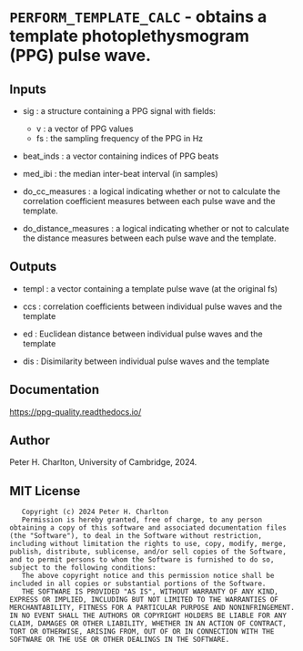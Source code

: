 # `PERFORM_TEMPLATE_CALC` - obtains a template photoplethysmogram (PPG) pulse wave.
##  Inputs
+   sig : a structure containing a PPG signal with fields:
    
     - v : a vector of PPG values
     - fs : the sampling frequency of the PPG in Hz
+   beat_inds : a vector containing indices of PPG beats
    
+   med_ibi : the median inter-beat interval (in samples)
    
+   do_cc_measures : a logical indicating whether or not to calculate the correlation coefficient measures between each pulse wave and the template.
    
+   do_distance_measures : a logical indicating whether or not to calculate the distance measures between each pulse wave and the template.
    
##  Outputs
+   templ : a vector containing a template pulse wave (at the original fs)
    
+   ccs : correlation coefficients between individual pulse waves and the template
    
+   ed : Euclidean distance between individual pulse waves and the template
    
+   dis : Disimilarity between individual pulse waves and the template
    
##  Documentation
<https://ppg-quality.readthedocs.io/>

##  Author
Peter H. Charlton, University of Cambridge, 2024.

##  MIT License
       Copyright (c) 2024 Peter H. Charlton
       Permission is hereby granted, free of charge, to any person obtaining a copy of this software and associated documentation files (the "Software"), to deal in the Software without restriction, including without limitation the rights to use, copy, modify, merge, publish, distribute, sublicense, and/or sell copies of the Software, and to permit persons to whom the Software is furnished to do so, subject to the following conditions:
       The above copyright notice and this permission notice shall be included in all copies or substantial portions of the Software.
       THE SOFTWARE IS PROVIDED "AS IS", WITHOUT WARRANTY OF ANY KIND, EXPRESS OR IMPLIED, INCLUDING BUT NOT LIMITED TO THE WARRANTIES OF MERCHANTABILITY, FITNESS FOR A PARTICULAR PURPOSE AND NONINFRINGEMENT. IN NO EVENT SHALL THE AUTHORS OR COPYRIGHT HOLDERS BE LIABLE FOR ANY CLAIM, DAMAGES OR OTHER LIABILITY, WHETHER IN AN ACTION OF CONTRACT, TORT OR OTHERWISE, ARISING FROM, OUT OF OR IN CONNECTION WITH THE SOFTWARE OR THE USE OR OTHER DEALINGS IN THE SOFTWARE.

